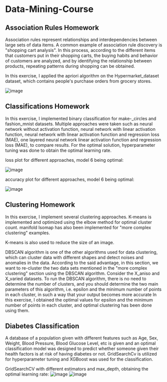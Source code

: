 # Data-Mining-Course

## Association Rules Homework
Association rules represent relationships and interdependencies between large sets of data items.
A common example of association rule discovery is "shopping cart analysis". In this process, according to the different items that customers put in their shopping carts, the buying habits and behavior of customers are analyzed, and by identifying the relationship between products, repeating patterns during shopping can be obtained.

In this exercise, I applied the apriori algorithm on the Hypermarket_dataset dataset, which contains people's purchase orders from grocery stores. 

![image](https://github.com/niloufareshghi/Data-Mining-Course/assets/47944007/fc915b89-bc38-4f1a-a265-09f68950c3f2)


## Classifications Homework
In this exercise, I implemented binary classification for make-_circles and fashion_mnist datasets. Multiple approaches were taken such as neural network without activation function, neural network with linear activation function, neural network with linear activation function and regression loss (MAE), one layered neural network linear activation function and regression loss (MAE), to compare results. For the optimal solution, hyperparameter tuning was done to obtain the optimal learning rate.

loss plot for different approaches, model 6 being optimal: 

![image](https://github.com/niloufareshghi/Data-Mining-Course/assets/47944007/43b18b4a-072b-4480-8eab-05527b9a72fb)

accuracy plot for different approaches, model 6 being optimal:

![image](https://github.com/niloufareshghi/Data-Mining-Course/assets/47944007/062d2364-0a7d-475e-8c12-fcc47d2f9785)


## Clustering Homework
In this exercise, I implement several clustering approaches. K-means is implemented and optimized using the elbow method for optimal cluster count. manifold Isomap has also been implemented for "more complex clustering" examples.

K-means is also used to reduce the size of an image. 

DBSCAN algorithm is one of the other algorithms used for data clustering, which can cluster data with different shapes and detect noises and anomalies in the data.
According to the said advantage, in this section, we want to re-cluster the two data sets mentioned in the "more complex clustering" section using the DBSCAN algorithm. Consider the X_aniso and X_varied datasets. To run the DBSCAN algorithm, there is no need to determine the number of clusters, and you should determine the two main parameters of this algorithm, i.e. epsilon and the minimum number of points in each cluster, in such a way that your output becomes more accurate
In this exercise, I obtained the optimal values for epsilon and the minimum number of points in each cluster, and optimal clustering has been done using them.

## Diabetes Classification
A database of a population given with different features such as Age, Sex, Weight, Blood Pressure, Blood Glucose Level, etc is given and an optimal classification model was designed to predict whether someone given their health factors is at risk of having diabetes or not. GridSearchCv is utilized for hyperparameter tuning and XGBoost was used for the classification.

GridSearchCV with different estimators and max_depth, obtaining the optimal learning rate:
![image](https://github.com/niloufareshghi/Data-Mining-Course/assets/47944007/0d360fa3-c78b-4a77-acfa-8d55ce2945d1)
![image](https://github.com/niloufareshghi/Data-Mining-Course/assets/47944007/276076db-6c53-4419-9171-c416a9ebb218)
